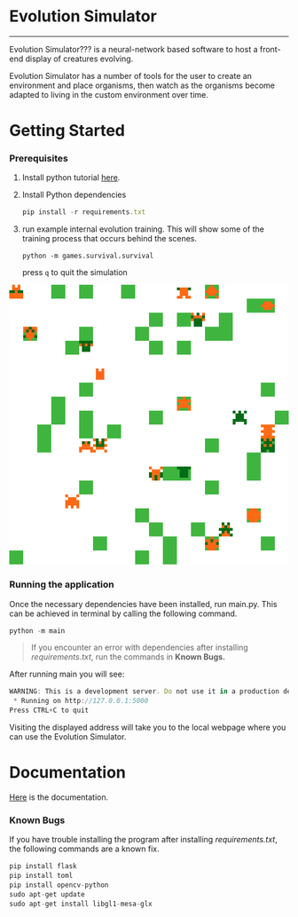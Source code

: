# Evolution Simulator

---

Evolution Simulator??? is a neural-network based software to host a front-end display of creatures evolving. 

Evolution Simulator has a number of tools for the user to create an environment and place organisms, then watch as the organisms become adapted to living in the custom environment over time. 

# Getting Started

### Prerequisites

1. Install python tutorial [here](https://kinsta.com/knowledgebase/install-python/).
2. Install Python dependencies
    
    ```jsx
    pip install -r requirements.txt
    ```
3. run example internal evolution training. This will show some of the training process that occurs behind the scenes. 
   ```commandline
   python -m games.survival.survival
   ```
   press `q` to quit the simulation

![example](doc/survival_generation_5.gif)

### Running the application

Once the necessary dependencies have been installed, run main.py. This can be achieved in terminal by calling the following command.

```python
python -m main
```

> If you encounter an error with dependencies after installing *requirements.txt*, run the commands in **Known Bugs.**
> 

After running main you will see:

```jsx
WARNING: This is a development server. Do not use it in a production deployment. Use a production WSGI server instead.
 * Running on http://127.0.0.1:5000
Press CTRL+C to quit
```

Visiting the displayed address will take you to the local webpage where you can use the Evolution Simulator.

# Documentation

[Here](https://lumbar-haddock-2e2.notion.site/Evolution-Simulation-e12f50a180fe490a842e340b1ee03c76) is the documentation.

### Known Bugs

If you have trouble installing the program after installing *requirements.txt*, the following commands are a known fix.

```python
pip install flask
pip install toml
pip install opencv-python
sudo apt-get update
sudo apt-get install libgl1-mesa-glx
```